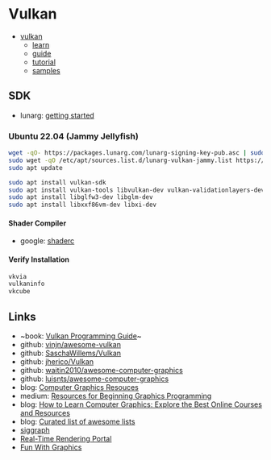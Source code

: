 # Vulkan

- [vulkan](https://www.vulkan.org/)
  - [learn](https://www.vulkan.org/learn)
  - [guide](https://docs.vulkan.org/guide/latest/index.html)
  - [tutorial](https://docs.vulkan.org/tutorial/latest/index.html)
  - [samples](https://docs.vulkan.org/samples/latest/README.html)

## SDK

- lunarg: [getting started](https://vulkan.lunarg.com/doc/sdk/latest/linux/getting_started_ubuntu.html)

### Ubuntu 22.04 (Jammy Jellyfish)

```bash
wget -qO- https://packages.lunarg.com/lunarg-signing-key-pub.asc | sudo tee /etc/apt/trusted.gpg.d/lunarg.asc
sudo wget -qO /etc/apt/sources.list.d/lunarg-vulkan-jammy.list https://packages.lunarg.com/vulkan/lunarg-vulkan-jammy.list
sudo apt update
```

```bash
sudo apt install vulkan-sdk
sudo apt install vulkan-tools libvulkan-dev vulkan-validationlayers-dev spirv-tools
sudo apt install libglfw3-dev libglm-dev
sudo apt install libxxf86vm-dev libxi-dev
```

#### Shader Compiler

- google: [shaderc](https://github.com/google/shaderc/blob/main/downloads.md)

#### Verify Installation

```bash
vkvia
vulkaninfo
vkcube
```

## Links

- ~book: [Vulkan Programming Guide](https://www.vulkanprogrammingguide.com/)~
- github: [vinjn/awesome-vulkan](https://github.com/vinjn/awesome-vulkan)
- github: [SaschaWillems/Vulkan](https://github.com/SaschaWillems/Vulkan)
- github: [jherico/Vulkan](https://github.com/jherico/Vulkan)
- github: [waitin2010/awesome-computer-graphics](https://github.com/waitin2010/awesome-computer-graphics)
- github: [luisnts/awesome-computer-graphics](https://github.com/luisnts/awesome-computer-graphics)
- blog: [Computer Graphics Resouces](https://legends2k.github.io/note/cg_resources/)
- medium: [Resources for Beginning Graphics Programming](https://medium.com/vrtigo/resources-for-beginning-graphics-programming-c0da724381bc)
- blog: [How to Learn Computer Graphics: Explore the Best Online Courses and Resources](https://careerkarma.com/blog/computer-graphics/)
- blog: [Curated list of awesome lists](https://project-awesome.org/terkelg/awesome-creative-coding)
- [siggraph](https://education.siggraph.org/)
- [Real-Time Rendering Portal](https://www.realtimerendering.com/portal.html)
- [Fun With Graphics](https://www.opensourceagenda.com/projects/fun-with-graphics)


